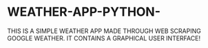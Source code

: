 # WEATHER-APP-PYTHON-

THIS IS A SIMPLE WEATHER APP MADE THROUGH WEB SCRAPING GOOGLE WEATHER. IT CONTAINS A GRAPHICAL USER INTERFACE!
